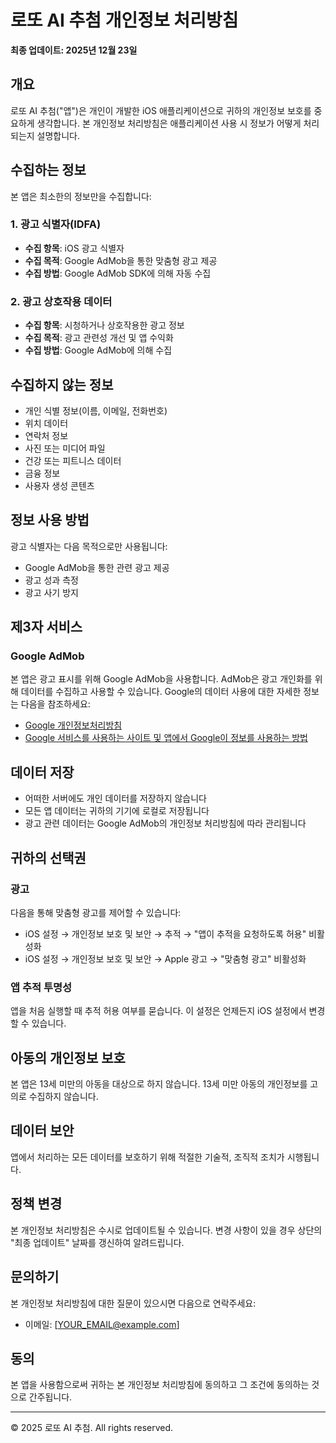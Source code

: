 # 로또 AI 추첨 개인정보 처리방침

**최종 업데이트: 2025년 12월 23일**

## 개요
로또 AI 추첨("앱")은 개인이 개발한 iOS 애플리케이션으로 귀하의 개인정보 보호를 중요하게 생각합니다. 본 개인정보 처리방침은 애플리케이션 사용 시 정보가 어떻게 처리되는지 설명합니다.

## 수집하는 정보
본 앱은 최소한의 정보만을 수집합니다:

### 1. 광고 식별자(IDFA)
- **수집 항목**: iOS 광고 식별자
- **수집 목적**: Google AdMob을 통한 맞춤형 광고 제공
- **수집 방법**: Google AdMob SDK에 의해 자동 수집

### 2. 광고 상호작용 데이터
- **수집 항목**: 시청하거나 상호작용한 광고 정보
- **수집 목적**: 광고 관련성 개선 및 앱 수익화
- **수집 방법**: Google AdMob에 의해 수집

## 수집하지 않는 정보
- 개인 식별 정보(이름, 이메일, 전화번호)
- 위치 데이터
- 연락처 정보
- 사진 또는 미디어 파일
- 건강 또는 피트니스 데이터
- 금융 정보
- 사용자 생성 콘텐츠

## 정보 사용 방법
광고 식별자는 다음 목적으로만 사용됩니다:
- Google AdMob을 통한 관련 광고 제공
- 광고 성과 측정
- 광고 사기 방지

## 제3자 서비스
### Google AdMob
본 앱은 광고 표시를 위해 Google AdMob을 사용합니다. AdMob은 광고 개인화를 위해 데이터를 수집하고 사용할 수 있습니다. Google의 데이터 사용에 대한 자세한 정보는 다음을 참조하세요:
- [Google 개인정보처리방침](https://policies.google.com/privacy?hl=ko)
- [Google 서비스를 사용하는 사이트 및 앱에서 Google이 정보를 사용하는 방법](https://policies.google.com/technologies/partner-sites?hl=ko)

## 데이터 저장
- 어떠한 서버에도 개인 데이터를 저장하지 않습니다
- 모든 앱 데이터는 귀하의 기기에 로컬로 저장됩니다
- 광고 관련 데이터는 Google AdMob의 개인정보 처리방침에 따라 관리됩니다

## 귀하의 선택권
### 광고
다음을 통해 맞춤형 광고를 제어할 수 있습니다:
- iOS 설정 → 개인정보 보호 및 보안 → 추적 → "앱이 추적을 요청하도록 허용" 비활성화
- iOS 설정 → 개인정보 보호 및 보안 → Apple 광고 → "맞춤형 광고" 비활성화

### 앱 추적 투명성
앱을 처음 실행할 때 추적 허용 여부를 묻습니다. 이 설정은 언제든지 iOS 설정에서 변경할 수 있습니다.

## 아동의 개인정보 보호
본 앱은 13세 미만의 아동을 대상으로 하지 않습니다. 13세 미만 아동의 개인정보를 고의로 수집하지 않습니다.

## 데이터 보안
앱에서 처리하는 모든 데이터를 보호하기 위해 적절한 기술적, 조직적 조치가 시행됩니다.

## 정책 변경
본 개인정보 처리방침은 수시로 업데이트될 수 있습니다. 변경 사항이 있을 경우 상단의 "최종 업데이트" 날짜를 갱신하여 알려드립니다.

## 문의하기
본 개인정보 처리방침에 대한 질문이 있으시면 다음으로 연락주세요:
- 이메일: [YOUR_EMAIL@example.com]

## 동의
본 앱을 사용함으로써 귀하는 본 개인정보 처리방침에 동의하고 그 조건에 동의하는 것으로 간주됩니다.

---

© 2025 로또 AI 추첨. All rights reserved.